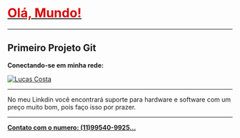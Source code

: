 #  <h1><u> <font color="dark"> Olá, Mundo! </font> </u> </h1> <hr>
<h2>Primeiro Projeto Git</h2> 

<b>Conectando-se em minha rede:</b>

<p align="left">	
  <a href="https://www.linkedin.com/in/lucas-costa-batista/">
      <img alt="Lucas Costa" src="https://img.shields.io/badge/-LucasCostaBatista-8257E5?style=flat&logo=Linkedin&logoColor=white" /> </a> <hr>
   No meu Linkdin você encontrará suporte para hardware e software com um preço muito bom,  pois faço isso por prazer.<hr>
    <b><u>Contato com o numero: (11)99540-9925...</b></u>
  </a>
 </p>



